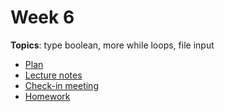 # Week 6
__Topics__: type boolean, more while loops, file input
* [Plan](week6/plan.md)
* [Lecture notes](week6/lecture-notes.md)
* [Check-in meeting](week6/check-in-meeting.md)
* [Homework](week6/homework.md)
